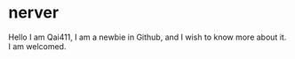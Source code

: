# nerver
Hello I am Qai411, I am a newbie in Github, and I wish to know more about it. I am welcomed.
